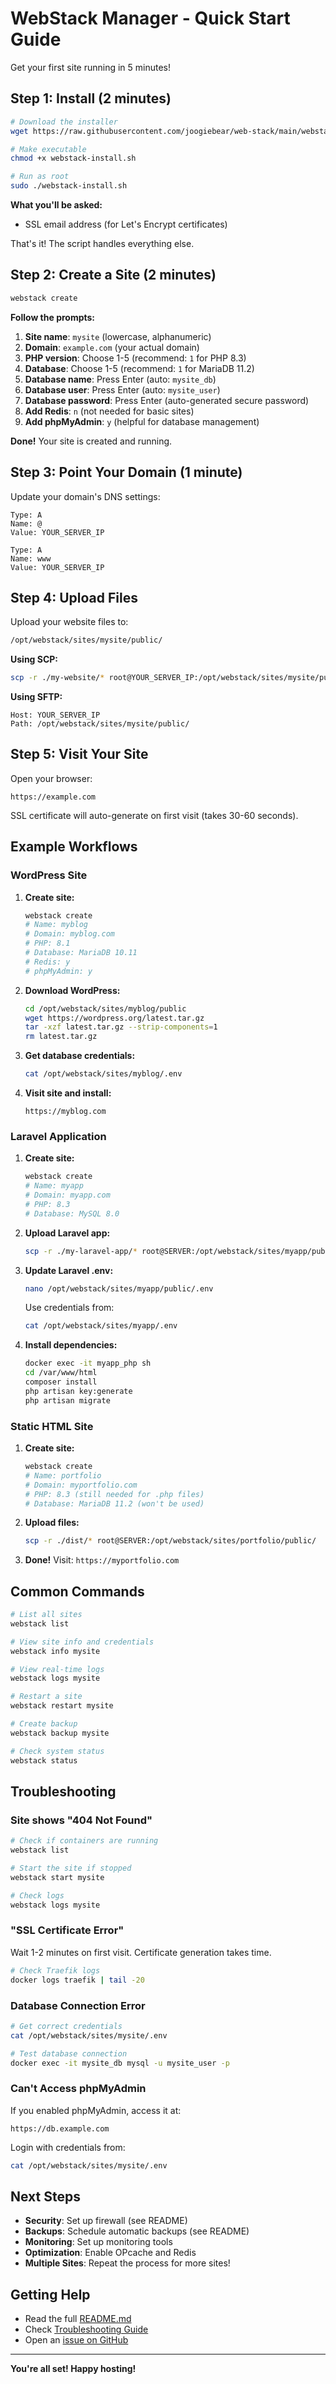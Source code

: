# WebStack Manager - Quick Start Guide

Get your first site running in 5 minutes!

## Step 1: Install (2 minutes)

```bash
# Download the installer
wget https://raw.githubusercontent.com/joogiebear/web-stack/main/webstack-install.sh

# Make executable
chmod +x webstack-install.sh

# Run as root
sudo ./webstack-install.sh
```

**What you'll be asked:**
- SSL email address (for Let's Encrypt certificates)

That's it! The script handles everything else.

## Step 2: Create a Site (2 minutes)

```bash
webstack create
```

**Follow the prompts:**

1. **Site name**: `mysite` (lowercase, alphanumeric)
2. **Domain**: `example.com` (your actual domain)
3. **PHP version**: Choose 1-5 (recommend: `1` for PHP 8.3)
4. **Database**: Choose 1-5 (recommend: `1` for MariaDB 11.2)
5. **Database name**: Press Enter (auto: `mysite_db`)
6. **Database user**: Press Enter (auto: `mysite_user`)
7. **Database password**: Press Enter (auto-generated secure password)
8. **Add Redis**: `n` (not needed for basic sites)
9. **Add phpMyAdmin**: `y` (helpful for database management)

**Done!** Your site is created and running.

## Step 3: Point Your Domain (1 minute)

Update your domain's DNS settings:

```
Type: A
Name: @
Value: YOUR_SERVER_IP

Type: A
Name: www
Value: YOUR_SERVER_IP
```

## Step 4: Upload Files

Upload your website files to:

```bash
/opt/webstack/sites/mysite/public/
```

**Using SCP:**
```bash
scp -r ./my-website/* root@YOUR_SERVER_IP:/opt/webstack/sites/mysite/public/
```

**Using SFTP:**
```
Host: YOUR_SERVER_IP
Path: /opt/webstack/sites/mysite/public/
```

## Step 5: Visit Your Site

Open your browser:
```
https://example.com
```

SSL certificate will auto-generate on first visit (takes 30-60 seconds).

## Example Workflows

### WordPress Site

1. **Create site:**
   ```bash
   webstack create
   # Name: myblog
   # Domain: myblog.com
   # PHP: 8.1
   # Database: MariaDB 10.11
   # Redis: y
   # phpMyAdmin: y
   ```

2. **Download WordPress:**
   ```bash
   cd /opt/webstack/sites/myblog/public
   wget https://wordpress.org/latest.tar.gz
   tar -xzf latest.tar.gz --strip-components=1
   rm latest.tar.gz
   ```

3. **Get database credentials:**
   ```bash
   cat /opt/webstack/sites/myblog/.env
   ```

4. **Visit site and install:**
   ```
   https://myblog.com
   ```

### Laravel Application

1. **Create site:**
   ```bash
   webstack create
   # Name: myapp
   # Domain: myapp.com
   # PHP: 8.3
   # Database: MySQL 8.0
   ```

2. **Upload Laravel app:**
   ```bash
   scp -r ./my-laravel-app/* root@SERVER:/opt/webstack/sites/myapp/public/
   ```

3. **Update Laravel .env:**
   ```bash
   nano /opt/webstack/sites/myapp/public/.env
   ```

   Use credentials from:
   ```bash
   cat /opt/webstack/sites/myapp/.env
   ```

4. **Install dependencies:**
   ```bash
   docker exec -it myapp_php sh
   cd /var/www/html
   composer install
   php artisan key:generate
   php artisan migrate
   ```

### Static HTML Site

1. **Create site:**
   ```bash
   webstack create
   # Name: portfolio
   # Domain: myportfolio.com
   # PHP: 8.3 (still needed for .php files)
   # Database: MariaDB 11.2 (won't be used)
   ```

2. **Upload files:**
   ```bash
   scp -r ./dist/* root@SERVER:/opt/webstack/sites/portfolio/public/
   ```

3. **Done!** Visit: `https://myportfolio.com`

## Common Commands

```bash
# List all sites
webstack list

# View site info and credentials
webstack info mysite

# View real-time logs
webstack logs mysite

# Restart a site
webstack restart mysite

# Create backup
webstack backup mysite

# Check system status
webstack status
```

## Troubleshooting

### Site shows "404 Not Found"

```bash
# Check if containers are running
webstack list

# Start the site if stopped
webstack start mysite

# Check logs
webstack logs mysite
```

### "SSL Certificate Error"

Wait 1-2 minutes on first visit. Certificate generation takes time.

```bash
# Check Traefik logs
docker logs traefik | tail -20
```

### Database Connection Error

```bash
# Get correct credentials
cat /opt/webstack/sites/mysite/.env

# Test database connection
docker exec -it mysite_db mysql -u mysite_user -p
```

### Can't Access phpMyAdmin

If you enabled phpMyAdmin, access it at:
```
https://db.example.com
```

Login with credentials from:
```bash
cat /opt/webstack/sites/mysite/.env
```

## Next Steps

- **Security**: Set up firewall (see README)
- **Backups**: Schedule automatic backups (see README)
- **Monitoring**: Set up monitoring tools
- **Optimization**: Enable OPcache and Redis
- **Multiple Sites**: Repeat the process for more sites!

## Getting Help

- Read the full [README.md](README.md)
- Check [Troubleshooting Guide](README.md#troubleshooting)
- Open an [issue on GitHub](https://github.com/joogiebear/web-stack/issues)

---

**You're all set! Happy hosting!**
